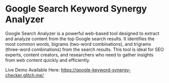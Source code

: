 # Google Search Keyword Synergy Analyzer

Google Search Analyzer is a powerful web-based tool designed to extract and analyze content from the top Google search results. It identifies the most common words, bigrams (two-word combinations), and trigrams (three-word combinations) from the search results. This tool is ideal for SEO experts, content creators, and researchers who need to gather insights from web content quickly and efficiently.

Live Demo Available Here: https://google-keyword-synergy-checker.glitch.me/
